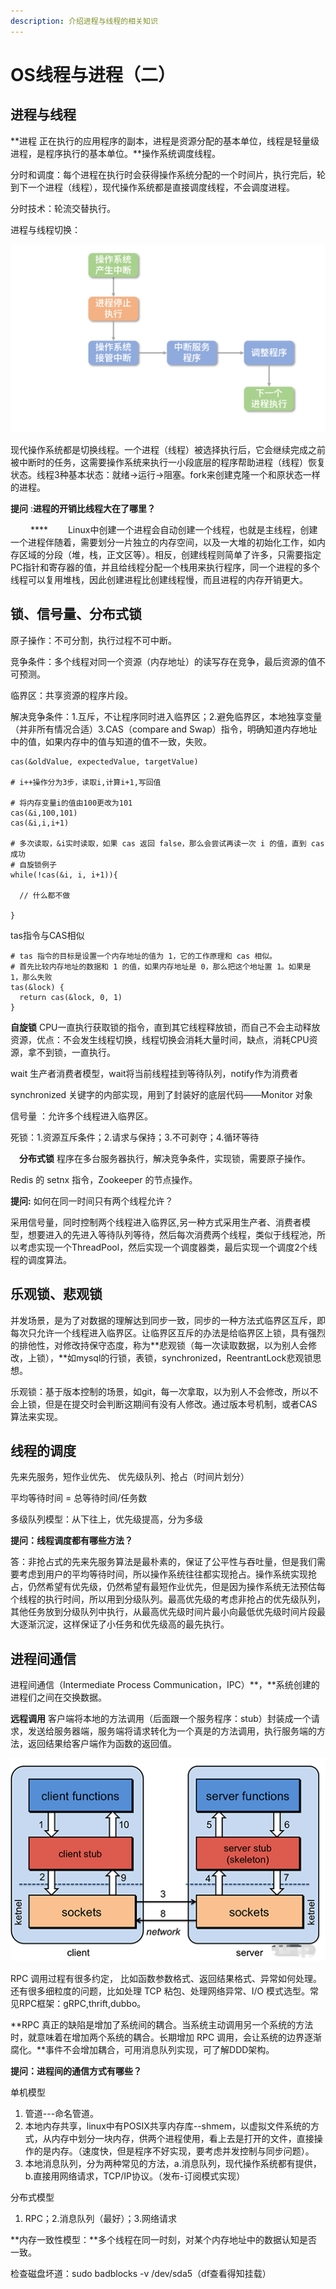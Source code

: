 ```yaml
---
description: 介绍进程与线程的相关知识
---
```


# OS线程与进程（二）

## 进程与线程

\*\*进程 正在执行的应用程序的副本，进程是资源分配的基本单位，线程是轻量级进程，是程序执行的基本单位。\*\*操作系统调度线程。

分时和调度：每个进程在执行时会获得操作系统分配的一个时间片，执行完后，轮到下一个进程（线程），现代操作系统都是直接调度线程，不会调度进程。

分时技术：轮流交替执行。

进程与线程切换：

![进程、线程切换流程图](<../../.gitbook/assets/image (16).png>)

现代操作系统都是切换线程。一个进程（线程）被选择执行后，它会继续完成之前被中断时的任务，这需要操作系统来执行一小段底层的程序帮助进程（线程）恢复状态。线程3种基本状态：就绪->运行->阻塞。fork来创建克隆一个和原状态一样的进程。

**提问** :**进程的开销比线程大在了哪里？**

　 　\*\*\*\*　 　Linux中创建一个进程会自动创建一个线程，也就是主线程，创建一个进程伴随着，需要划分一片独立的内存空间，以及一大堆的初始化工作，如内存区域的分段（堆，栈，正文区等）。相反，创建线程则简单了许多，只需要指定PC指针和寄存器的值，并且给线程分配一个栈用来执行程序，同一个进程的多个线程可以复用堆栈，因此创建进程比创建线程慢，而且进程的内存开销更大。

## **锁、信号量、分布式锁**

原子操作：不可分割，执行过程不可中断。

竞争条件：多个线程对同一个资源（内存地址）的读写存在竞争，最后资源的值不可预测。

临界区：共享资源的程序片段。

解决竞争条件：1.互斥，不让程序同时进入临界区；2.避免临界区，本地独享变量（并非所有情况合适）3.CAS（compare and Swap）指令，明确知道内存地址中的值，如果内存中的值与知道的值不一致，失败。

```
cas(&oldValue, expectedValue, targetValue)

# i++操作分为3步，读取i,计算i+1,写回值

# 将内存变量i的值由100更改为101
cas(&i,100,101)
cas(&i,i,i+1)

# 多次读取，&i实时读取，如果 cas 返回 false，那么会尝试再读一次 i 的值，直到 cas 成功
# 自旋锁例子
while(!cas(&i, i, i+1)){

  // 什么都不做

}
```

tas指令与CAS相似

```
# tas 指令的目标是设置一个内存地址的值为 1，它的工作原理和 cas 相似。
# 首先比较内存地址的数据和 1 的值，如果内存地址是 0，那么把这个地址置 1。如果是 1，那么失败
tas(&lock) {
  return cas(&lock, 0, 1)
}
```

**自旋锁** CPU一直执行获取锁的指令，直到其它线程释放锁，而自己不会主动释放资源，优点：不会发生线程切换，线程切换会消耗大量时间，缺点，消耗CPU资源，拿不到锁，一直执行。

wait 生产者消费者模型，wait将当前线程挂到等待队列，notify作为消费者

synchronized 关键字的内部实现，用到了封装好的底层代码——Monitor 对象

信号量 ：允许多个线程进入临界区。

死锁：1.资源互斥条件；2.请求与保持；3.不可剥夺；4.循环等待

　**分布式锁** 程序在多台服务器执行，解决竞争条件，实现锁，需要原子操作。

Redis 的 setnx 指令，Zookeeper 的节点操作。

**提问:** 如何在同一时间只有两个线程允许？

采用信号量，同时控制两个线程进入临界区,另一种方式采用生产者、消费者模型，想要进入的先进入等待队列等待，然后每次消费两个线程，类似于线程池，所以考虑实现一个ThreadPool，然后实现一个调度器类，最后实现一个调度2个线程的调度算法。

## 乐观锁、悲观锁

并发场景，是为了对数据的理解达到同步一致，同步的一种方法式临界区互斥，即每次只允许一个线程进入临界区。让临界区互斥的办法是给临界区上锁，具有强烈的排他性，对修改持保守态度，称为\*\*悲观锁（每一次读取数据，以为别人会修改，上锁），\*\*如mysql的行锁，表锁，synchronized，ReentrantLock悲观锁思想。

乐观锁：基于版本控制的场景，如git，每一次拿取，以为别人不会修改，所以不会上锁，但是在提交时会判断这期间有没有人修改。通过版本号机制，或者CAS算法来实现。

## 线程的调度

先来先服务，短作业优先、 优先级队列、抢占（时间片划分）

平均等待时间 = 总等待时间/任务数

多级队列模型：从下往上，优先级提高，分为多级

**提问：线程调度都有哪些方法？**

答：非抢占式的先来先服务算法是最朴素的，保证了公平性与吞吐量，但是我们需要考虑到用户的平均等待时间，所以操作系统往往都实现抢占。操作系统实现抢占，仍然希望有优先级，仍然希望有最短作业优先，但是因为操作系统无法预估每个线程的执行时间，所以用到分级队列。最高优先级的考虑非抢占的优先级队列，其他任务放到分级队列中执行，从最高优先级时间片最小向最低优先级时间片段最大逐渐沉淀，这样保证了小任务和优先级高的最先执行。

## 进程间通信

进程间通信（Intermediate Process Communication，IPC）\*\*，\*\*系统创建的进程们之间在交换数据。

**远程调用** 客户端将本地的方法调用（后面跟一个服务程序：stub）封装成一个请求，发送给服务器端，服务端将请求转化为一个真是的方法调用，执行服务端的方法，返回结果给客户端作为函数的返回值。

![客户端服务端通信](<../../.gitbook/assets/image (17) (1).png>)

RPC 调用过程有很多约定， 比如函数参数格式、返回结果格式、异常如何处理。还有很多细粒度的问题，比如处理 TCP 粘包、处理网络异常、I/O 模式选型。常见RPC框架：gRPC,thrift,dubbo。

\*\*RPC 真正的缺陷是增加了系统间的耦合。当系统主动调用另一个系统的方法时，就意味着在增加两个系统的耦合。长期增加 RPC 调用，会让系统的边界逐渐腐化。\*\*事件不会增加耦合，可用消息队列实现，可了解DDD架构。

**提问：进程间的通信方式有哪些？**

单机模型

1. 管道---命名管道。
2. 本地内存共享，linux中有POSIX共享内存库--shmem，以虚拟文件系统的方式，从内存中划分一块内存，供两个进程使用，看上去是打开的文件，直接操作的是内存。（速度快，但是程序不好实现，要考虑并发控制与同步问题）。
3. 本地消息队列，分为两种常见的方法，a.消息队列，现代操作系统都有提供，b.直接用网络请求，TCP/IP协议。（发布-订阅模式实现）

分布式模型

1. RPC；2.消息队列（最好）；3.网络请求

\*\*内存一致性模型：\*\*多个线程在同一时刻，对某个内存地址中的数据认知是否一致。

检查磁盘坏道：sudo badblocks -v /dev/sda5（df查看得知挂载）
